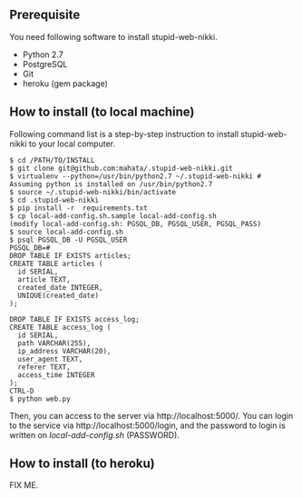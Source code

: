 ## Prerequisite

You need following software to install stupid-web-nikki.

* Python 2.7
* PostgreSQL
* Git
* heroku (gem package)

## How to install (to local machine)

Following command list is a step-by-step instruction to install stupid-web-nikki to your local computer.

    $ cd /PATH/TO/INSTALL
    $ git clone git@github.com:mahata/.stupid-web-nikki.git
    $ virtualenv --python=/usr/bin/python2.7 ~/.stupid-web-nikki # Assuming python is installed on /usr/bin/python2.7
    $ source ~/.stupid-web-nikki/bin/activate
    $ cd .stupid-web-nikki
    $ pip install -r  requirements.txt
    $ cp local-add-config.sh.sample local-add-config.sh
    (modify local-add-config.sh: PGSQL_DB, PGSQL_USER, PGSQL_PASS)
    $ source local-add-config.sh
    $ psql PGSQL_DB -U PGSQL_USER
    PGSQL_DB=#
    DROP TABLE IF EXISTS articles;
    CREATE TABLE articles (
      id SERIAL,
      article TEXT,
      created_date INTEGER,
      UNIQUE(created_date)
    );
    
    DROP TABLE IF EXISTS access_log;
    CREATE TABLE access_log (
      id SERIAL,
      path VARCHAR(255),
      ip_address VARCHAR(20),
      user_agent TEXT,
      referer TEXT,
      access_time INTEGER
    );
    CTRL-D
    $ python web.py

Then, you can access to the server via http://localhost:5000/.  You can login to the service via http://localhost:5000/login, and the password to login is written on _local-add-config.sh_ (PASSWORD).

## How to install (to heroku)

FIX ME.
